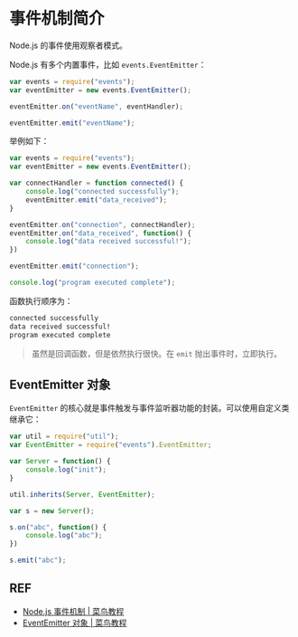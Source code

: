 # 事件机制简介

Node.js 的事件使用观察者模式。

Node.js 有多个内置事件，比如 `events.EventEmitter`：

```js
var events = require("events");
var eventEmitter = new events.EventEmitter();

eventEmitter.on("eventName", eventHandler);

eventEmitter.emit("eventName");
```

举例如下：

```js
var events = require("events");
var eventEmitter = new events.EventEmitter();

var connectHandler = function connected() {
    console.log("connected successfully");
    eventEmitter.emit("data_received");
}

eventEmitter.on("connection", connectHandler);
eventEmitter.on("data_received", function() {
    console.log("data received successful!");
})

eventEmitter.emit("connection");

console.log("program executed complete");
```

函数执行顺序为：

```sh
connected successfully
data received successful!
program executed complete
```

> 虽然是回调函数，但是依然执行很快。在 `emit` 抛出事件时，立即执行。

## EventEmitter 对象

`EventEmitter` 的核心就是事件触发与事件监听器功能的封装。可以使用自定义类继承它：

```js
var util = require("util");
var EventEmitter = require("events").EventEmitter;

var Server = function() {
    console.log("init");
}

util.inherits(Server, EventEmitter);

var s = new Server();

s.on("abc", function() {
    console.log("abc");
})

s.emit("abc");
```

## REF

- [Node.js 事件机制 | 菜鸟教程](http://www.runoob.com/nodejs/nodejs-event-loop.html)
- [EventEmitter 对象 | 菜鸟教程](http://www.runoob.com/nodejs/nodejs-event.html)